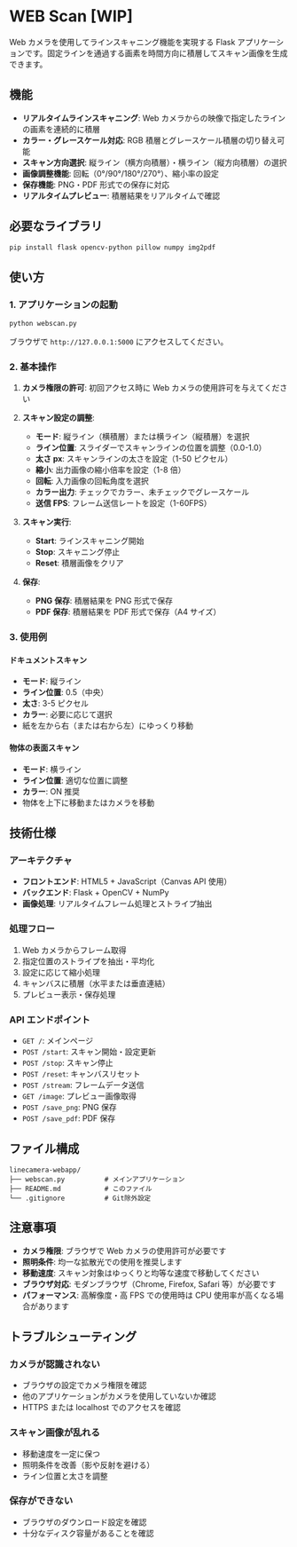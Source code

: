 # WEB Scan [WIP]

Web カメラを使用してラインスキャニング機能を実現する Flask アプリケーションです。固定ラインを通過する画素を時間方向に積層してスキャン画像を生成できます。

## 機能

- **リアルタイムラインスキャニング**: Web カメラからの映像で指定したラインの画素を連続的に積層
- **カラー・グレースケール対応**: RGB 積層とグレースケール積層の切り替え可能
- **スキャン方向選択**: 縦ライン（横方向積層）・横ライン（縦方向積層）の選択
- **画像調整機能**: 回転（0°/90°/180°/270°）、縮小率の設定
- **保存機能**: PNG・PDF 形式での保存に対応
- **リアルタイムプレビュー**: 積層結果をリアルタイムで確認

## 必要なライブラリ

```bash
pip install flask opencv-python pillow numpy img2pdf
```

## 使い方

### 1. アプリケーションの起動

```bash
python webscan.py
```

ブラウザで `http://127.0.0.1:5000` にアクセスしてください。

### 2. 基本操作

1. **カメラ権限の許可**: 初回アクセス時に Web カメラの使用許可を与えてください
2. **スキャン設定の調整**:

   - **モード**: 縦ライン（横積層）または横ライン（縦積層）を選択
   - **ライン位置**: スライダーでスキャンラインの位置を調整（0.0-1.0）
   - **太さ px**: スキャンラインの太さを設定（1-50 ピクセル）
   - **縮小**: 出力画像の縮小倍率を設定（1-8 倍）
   - **回転**: 入力画像の回転角度を選択
   - **カラー出力**: チェックでカラー、未チェックでグレースケール
   - **送信 FPS**: フレーム送信レートを設定（1-60FPS）

3. **スキャン実行**:

   - **Start**: ラインスキャニング開始
   - **Stop**: スキャニング停止
   - **Reset**: 積層画像をクリア

4. **保存**:
   - **PNG 保存**: 積層結果を PNG 形式で保存
   - **PDF 保存**: 積層結果を PDF 形式で保存（A4 サイズ）

### 3. 使用例

#### ドキュメントスキャン

- **モード**: 縦ライン
- **ライン位置**: 0.5（中央）
- **太さ**: 3-5 ピクセル
- **カラー**: 必要に応じて選択
- 紙を左から右（または右から左）にゆっくり移動

#### 物体の表面スキャン

- **モード**: 横ライン
- **ライン位置**: 適切な位置に調整
- **カラー**: ON 推奨
- 物体を上下に移動またはカメラを移動

## 技術仕様

### アーキテクチャ

- **フロントエンド**: HTML5 + JavaScript（Canvas API 使用）
- **バックエンド**: Flask + OpenCV + NumPy
- **画像処理**: リアルタイムフレーム処理とストライプ抽出

### 処理フロー

1. Web カメラからフレーム取得
2. 指定位置のストライプを抽出・平均化
3. 設定に応じて縮小処理
4. キャンバスに積層（水平または垂直連結）
5. プレビュー表示・保存処理

### API エンドポイント

- `GET /`: メインページ
- `POST /start`: スキャン開始・設定更新
- `POST /stop`: スキャン停止
- `POST /reset`: キャンバスリセット
- `POST /stream`: フレームデータ送信
- `GET /image`: プレビュー画像取得
- `POST /save_png`: PNG 保存
- `POST /save_pdf`: PDF 保存

## ファイル構成

```
linecamera-webapp/
├── webscan.py          # メインアプリケーション
├── README.md           # このファイル
└── .gitignore          # Git除外設定
```

## 注意事項

- **カメラ権限**: ブラウザで Web カメラの使用許可が必要です
- **照明条件**: 均一な拡散光での使用を推奨します
- **移動速度**: スキャン対象はゆっくりと均等な速度で移動してください
- **ブラウザ対応**: モダンブラウザ（Chrome, Firefox, Safari 等）が必要です
- **パフォーマンス**: 高解像度・高 FPS での使用時は CPU 使用率が高くなる場合があります

## トラブルシューティング

### カメラが認識されない

- ブラウザの設定でカメラ権限を確認
- 他のアプリケーションがカメラを使用していないか確認
- HTTPS または localhost でのアクセスを確認

### スキャン画像が乱れる

- 移動速度を一定に保つ
- 照明条件を改善（影や反射を避ける）
- ライン位置と太さを調整

### 保存ができない

- ブラウザのダウンロード設定を確認
- 十分なディスク容量があることを確認
